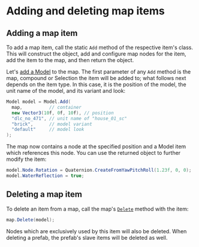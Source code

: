# Adding and deleting map items

## Adding a map item
To add a map item, call the static `Add` method of the respective item's class. This will construct the object,
add and configure map nodes for the item, add the item to the map, and then return the object.

Let's [add a Model](xref:TruckLib.ScsMap.Model.Add*) to the map. The first parameter of any `Add` method is the map,
compound or Selection the item will be added to; what follows next depends on the item type. In this case, it is the 
position of the model, the unit name of the model, and its variant and look:

```cs
Model model = Model.Add(
  map,          // container
  new Vector3(10f, 0f, 10f), // position 
  "dlc_no_471", // unit name of "house_01_sc"
  "brick",      // model variant
  "default"     // model look
);
```

The map now contains a node at the specified position and a Model item which references this node.
You can use the returned object to further modify the item:

```cs
model.Node.Rotation = Quaternion.CreateFromYawPitchRoll(1.23f, 0, 0);
model.WaterReflection = true;
```

## Deleting a map item
To delete an item from a map, call the map's [`Delete`](xref:TruckLib.ScsMap.IItemContainer.Delete(TruckLib.ScsMap.MapItem))
method with the item:

```cs
map.Delete(model);
```

Nodes which are exclusively used by this item will also be deleted.
When deleting a prefab, the prefab's slave items will be deleted as well.
